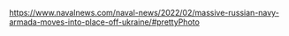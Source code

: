 https://www.navalnews.com/naval-news/2022/02/massive-russian-navy-armada-moves-into-place-off-ukraine/#prettyPhoto

